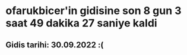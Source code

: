 # ofarukbicer'in gidisine son 8 gun 3 saat 49 dakika 27 saniye kaldi

## Gidis tarihi: 30.09.2022 :(